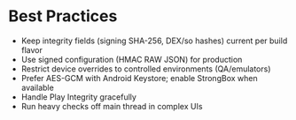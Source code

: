 # Best Practices

- Keep integrity fields (signing SHA-256, DEX/so hashes) current per build flavor
- Use signed configuration (HMAC RAW JSON) for production
- Restrict device overrides to controlled environments (QA/emulators)
- Prefer AES-GCM with Android Keystore; enable StrongBox when available
- Handle Play Integrity gracefully
- Run heavy checks off main thread in complex UIs
